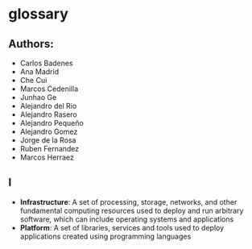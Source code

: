 # glossary

## Authors:
- Carlos Badenes
- Ana Madrid
- Che Cui
- Marcos Cedenilla
- Junhao Ge
- Alejandro del Rio
- Alejandro Rasero
- Alejandro Pequeño
- Alejandro Gomez
- Jorge de la Rosa
- Ruben Fernandez
- Marcos Herraez


## I
- **Infrastructure**: A set of processing, storage, networks, and other fundamental computing resources used to deploy and run arbitrary software, which can include operating systems and applications 
- **Platform**:  A set of libraries, services and tools used to deploy applications created using programming languages
